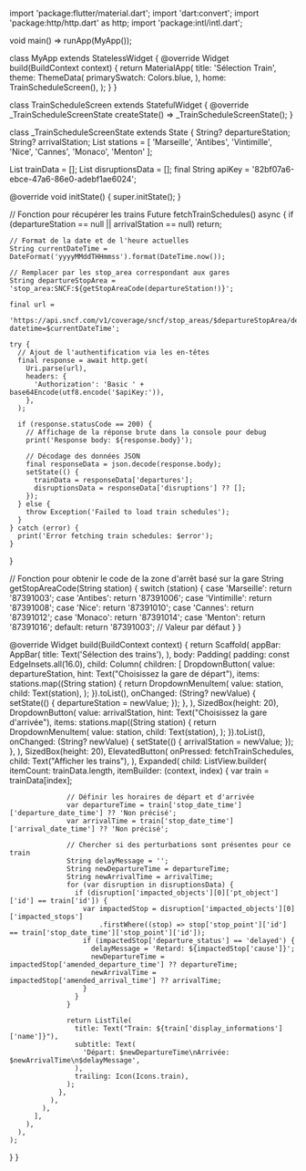 import 'package:flutter/material.dart';
import 'dart:convert';
import 'package:http/http.dart' as http;
import 'package:intl/intl.dart';

void main() => runApp(MyApp());

class MyApp extends StatelessWidget {
@override
Widget build(BuildContext context) {
return MaterialApp(
title: 'Sélection Train',
theme: ThemeData(
primarySwatch: Colors.blue,
),
home: TrainScheduleScreen(),
);
}
}

class TrainScheduleScreen extends StatefulWidget {
@override
_TrainScheduleScreenState createState() => _TrainScheduleScreenState();
}

class _TrainScheduleScreenState extends State<TrainScheduleScreen> {
String? departureStation;
String? arrivalStation;
List<String> stations = [
'Marseille', 'Antibes', 'Vintimille', 'Nice', 'Cannes', 'Monaco', 'Menton'
];

List<dynamic> trainData = [];
List<dynamic> disruptionsData = [];
final String apiKey = '82bf07a6-ebce-47a6-86e0-adebf1ae6024';

@override
void initState() {
super.initState();
}

// Fonction pour récupérer les trains
Future<void> fetchTrainSchedules() async {
if (departureStation == null || arrivalStation == null) return;

    // Format de la date et de l'heure actuelles
    String currentDateTime = DateFormat('yyyyMMddTHHmmss').format(DateTime.now());

    // Remplacer par les stop_area correspondant aux gares
    String departureStopArea = 'stop_area:SNCF:${getStopAreaCode(departureStation!)}';

    final url =
        'https://api.sncf.com/v1/coverage/sncf/stop_areas/$departureStopArea/departures?datetime=$currentDateTime';

    try {
      // Ajout de l'authentification via les en-têtes
      final response = await http.get(
        Uri.parse(url),
        headers: {
          'Authorization': 'Basic ' + base64Encode(utf8.encode('$apiKey:')),
        },
      );

      if (response.statusCode == 200) {
        // Affichage de la réponse brute dans la console pour debug
        print('Response body: ${response.body}');

        // Décodage des données JSON
        final responseData = json.decode(response.body);
        setState(() {
          trainData = responseData['departures'];
          disruptionsData = responseData['disruptions'] ?? [];
        });
      } else {
        throw Exception('Failed to load train schedules');
      }
    } catch (error) {
      print('Error fetching train schedules: $error');
    }
}

// Fonction pour obtenir le code de la zone d'arrêt basé sur la gare
String getStopAreaCode(String station) {
switch (station) {
case 'Marseille':
return '87391003';
case 'Antibes':
return '87391006';
case 'Vintimille':
return '87391008';
case 'Nice':
return '87391010';
case 'Cannes':
return '87391012';
case 'Monaco':
return '87391014';
case 'Menton':
return '87391016';
default:
return '87391003'; // Valeur par défaut
}
}

@override
Widget build(BuildContext context) {
return Scaffold(
appBar: AppBar(
title: Text('Sélection des trains'),
),
body: Padding(
padding: const EdgeInsets.all(16.0),
child: Column(
children: [
DropdownButton<String>(
value: departureStation,
hint: Text("Choisissez la gare de départ"),
items: stations.map((String station) {
return DropdownMenuItem<String>(
value: station,
child: Text(station),
);
}).toList(),
onChanged: (String? newValue) {
setState(() {
departureStation = newValue;
});
},
),
SizedBox(height: 20),
DropdownButton<String>(
value: arrivalStation,
hint: Text("Choisissez la gare d'arrivée"),
items: stations.map((String station) {
return DropdownMenuItem<String>(
value: station,
child: Text(station),
);
}).toList(),
onChanged: (String? newValue) {
setState(() {
arrivalStation = newValue;
});
},
),
SizedBox(height: 20),
ElevatedButton(
onPressed: fetchTrainSchedules,
child: Text("Afficher les trains"),
),
Expanded(
child: ListView.builder(
itemCount: trainData.length,
itemBuilder: (context, index) {
var train = trainData[index];

                  // Définir les horaires de départ et d'arrivée
                  var departureTime = train['stop_date_time']['departure_date_time'] ?? 'Non précisé';
                  var arrivalTime = train['stop_date_time']['arrival_date_time'] ?? 'Non précisé';

                  // Chercher si des perturbations sont présentes pour ce train
                  String delayMessage = '';
                  String newDepartureTime = departureTime;
                  String newArrivalTime = arrivalTime;
                  for (var disruption in disruptionsData) {
                    if (disruption['impacted_objects'][0]['pt_object']['id'] == train['id']) {
                      var impactedStop = disruption['impacted_objects'][0]['impacted_stops']
                          .firstWhere((stop) => stop['stop_point']['id'] == train['stop_date_time']['stop_point']['id']);
                      if (impactedStop['departure_status'] == 'delayed') {
                        delayMessage = 'Retard: ${impactedStop['cause']}';
                        newDepartureTime = impactedStop['amended_departure_time'] ?? departureTime;
                        newArrivalTime = impactedStop['amended_arrival_time'] ?? arrivalTime;
                      }
                    }
                  }

                  return ListTile(
                    title: Text("Train: ${train['display_informations']['name']}"),
                    subtitle: Text(
                      'Départ: $newDepartureTime\nArrivée: $newArrivalTime\n$delayMessage',
                    ),
                    trailing: Icon(Icons.train),
                  );
                },
              ),
            ),
          ],
        ),
      ),
    );
}
}

